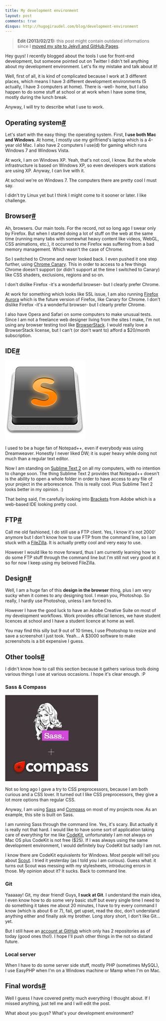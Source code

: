 ```yaml
---
title: My development environment
layout: post
comments: true
disqus: http://hugogiraudel.com/blog/development-environment
---
```

<section>         
<blockquote><p><strong>Edit (2013/02/21):</strong> this post might contain outdated informations since I <a href="http://hugogiraudel.com/2013/02/21/jekyll/">moved my site to Jekyll and GitHub Pages</a>.</p></blockquote> 
<p>Hey guys! I recently blogged about the tools I use for front-end development, but someone pointed out on Twitter I didn't tell anything about my development environment. Let's fix my mistake and talk about it!</p>
<p>Well, first of all, it is kind of complicated because I work at 3 different places, which means I have 3 different development environments (5 actually, I have 3 computers at home). There is -well- home, but I also happen to do some stuff at school or at work when I have some time, mostly during the lunch break.</p>
<p>Anyway, I will try to describe what I use to work.</p>
</section>
<section id="os">
<h2>Operating system<a href="#os" class="section-anchor">#</a></h2>
<p>Let's start with the easy thing: the operating system. First, <strong>I use both Mac and Windows</strong>. At home, I mostly use my girlfriend's laptop which is a 4-year old Mac. I also have 2 computers I use(d) for gaming which runs Windows 7 and Windows Vista.</p>
<p>At work, I am on Windows XP. Yeah, that's not cool, I know. But the whole infrastructure is based on Windows XP, so even developers work stations are using XP. Anyway, I can live with it.</p>
<p>At school we're on Windows 7. The computers there are pretty cool I must say.</p>
<p>I didn't try Linux yet but I think I might come to it sooner or later. I like challenge.</p>
</section>
<section id="browser">
<h2>Browser<a href="#browser" class="section-anchor">#</a></h2>
<p>Ah, browsers. Our main tools. For the record, not so long ago I swear only by Firefox. But when I started doing a lot of stuff on the web at the same time (running many tabs with somewhat heavy content like videos, WebGL, CSS animations, etc.), it occurred to me Firefox was suffering from a bad memory management. Which wasn't the case of Chrome.</p>
<p>So I switched to Chrome and never looked back. I even pushed it one step further, using <a href="https://www.google.com/intl/en/chrome/browser/canary.html">Chrome Canary</a>. This in order to access to a few things Chrome doesn't support (or didn't support at the time I switched to Canary) like CSS shaders, exclusions, regions and so on.</p>
<p class="pull-quote--right">I don't dislike Firefox -it's a wonderful browser- but I clearly prefer Chrome.</p>
<p>At work for something which looks like SSL issue, I am also running <a href="http://www.mozilla.org/fr/firefox/channel/">Firefox Aurora</a> which is the future version of Firefox, like Canary for Chrome. I don't dislike Firefox -it's a wonderful browser- but I clearly prefer Chrome.</p>
<p>I also have Opera and Safari on some computers to make unusual tests. Since I am not a freelance web designer living from the sites I make, I'm not using any browser testing tool like <a href="http://www.browserstack.com/">BrowserStack</a>. I would really love a BrowserStack license, but I can't (or don't want to) afford a $20/month subscription.</p>
</section>
<section id="ide">
<h2>IDE<a href="#ide" class="section-anchor">#</a></h2>
<img src="/images/development-environment__sublime-text.png" alt="Sublime Text 2" class="pull-image--right">
<p>I used to be a huge fan of Notepad++, even if everybody was using Dreamweaver. Honestly I never liked DW; it is super heavy while doing not much than a regular text editor.</p>
<p>Now I am standing on <a href="http://www.sublimetext.com/2">Sublime Text 2</a> on all my computers, with no intention to change soon. The thing Sublime Text 2 provides that Notepad++ doesn't is the ability to open a whole folder in order to have access to any file of your project in the arborescence. This is really cool. Plus Sublime Text 2 looks better in my opinion. :)</p> 
<p>That being said, I'm carefully looking into <a href="http://brackets.io/">Brackets</a> from Adobe which is a web-based IDE looking pretty cool.</p>
</section>
<section id="ftp">
<h2>FTP<a href="#ftp" class="section-anchor">#</a></h2>
<p>Call me old fashioned, I do still use a FTP client. Yes, I know it's not 2000' anymore but I don't know how to use FTP from the command line, so I am stuck with a <a href="http://filezilla-project.org/">FileZilla</a>. It is actually pretty cool and very easy to use.</p>
<p>However I would like to move forward, thus I am currently learning how to do some FTP stuff through the command line but I'm still not very good at it so for now I keep using my beloved FileZilla.</p>
</section>
<section id="design">
<h2>Design<a href="#design" class="section-anchor">#</a></h2>
<p>Well, I am a huge fan of this <strong>design in the browser</strong> thing, plus I am very sucky when it comes to any designing tool. I mean you, Photoshop. So really, I hardly use Photoshop, unless I am forced to.</p>
<p>However I have the good luck to have an Adobe Creative Suite on most of my development workflows. Work provides official liences, we have student licences at school and I have a student licence at home as well.</p>
<p>You may find this silly but 9 out of 10 times, I use Photoshop to resize and save a screenshot I just took. Yeah... A $3000 software to make screenshots is a bit expensive I guess.</p>
</section>
<section id="tools">
<h2>Other tools<a href="#tools" class="section-anchor">#</a></h2>
<p>I didn't know how to call this section because it gathers various tools doing various things I use at various occasions. I hope it's clear enough. :P</p>
<h3>Sass &amp; Compass</h3>
<img src="/images/development-environment__sass-compass.jpg" alt="Sass and Compass" class="pull-image--right">
<p>Not so long ago I gave a try to CSS preprocessors, because I am both curious and a CSS lover. It turned out I like CSS preprocessors, they give a lot more options than regular CSS.</p>
<p>Anyway, I am using <a href="http://sass-lang.com/">Sass</a> and <a href="http://compass-style.org/">Compass</a> on most of my projects now. As an example, this site is built on Sass.</p>
<p>I am running Sass through the command line. Yes, it's scary. But actually it is really not that hard. I would like to have some sort of application taking care of everything for me like <a href="http://incident57.com/codekit/">CodeKit</a>, unfortunately I am not always on Mac OS plus CodeKit is not free ($25). If I was always using the same development environment, I would definitely buy CodeKit but sadly I am not.</p>
<p>I know there are CodeKit equivalents for Windows. Most people will tell you about <a href="http://mhs.github.com/scout-app/">Scout</a>. I tried it yesterday (as I told you I am curious). Guess what: it turns out Scout was messing with my stylesheets, introducing errors in those. My opinion about it? It sucks. Back to command line.</p>
<h3>Git</h3>
<p>Yaaaaay! Git, my dear friend! Guys, <strong>I suck at Git</strong>. I understand the main idea, I even know how to do some very basic stuff but every single time I need to do something it takes me about 20 minutes, I have to try every command I know (which is about 6 or 7), fail, get upset, read the doc, don't understand anything either and finally ask my brother. Long story short, I don't like Git... yet.</p>
<p>But I still have an <a href="https://github.com/HugoGiraudel">account at GitHub</a> which only has 2 repositories as of today (good ones tho!). I hope I'll push other things in the not so distand future.</p>
<h3>Local server</h3>
<p>When I have to do some server side stuff, mostly PHP (sometimes MySQL), I use EasyPHP when I'm on a Windows machine or Mamp when I'm on Mac.</p>
</section>
<section id="final-words">
<h2>Final words<a href="#final-words" class="section-anchor">#</a></h2>
<p>Well I guess I have covered pretty much everything I thought about. If I missed anything, just tell me and I will edit the post.</p>
<p>What about you guys? What's your development environment?</p>
</section>